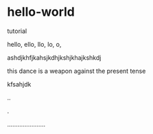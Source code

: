 # hello-world
tutorial

hello, ello, llo, lo, o,

ashdjkhfjkahsjkdhjkshjkhajkshkdj

this dance
is a weapon
against the present
tense

kfsahjdk

..

.

......................
